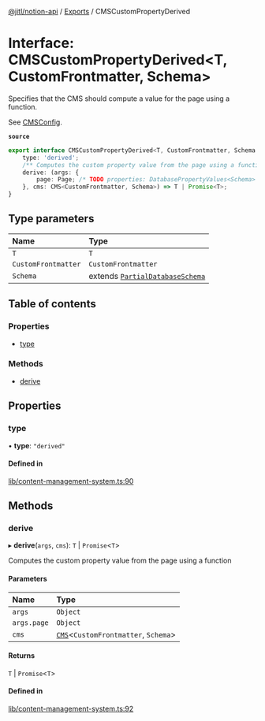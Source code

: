 [@jitl/notion-api](../README.md) / [Exports](../modules.md) / CMSCustomPropertyDerived

# Interface: CMSCustomPropertyDerived<T, CustomFrontmatter, Schema\>

Specifies that the CMS should compute a value for the page using a function.

See [CMSConfig](CMSConfig.md).

**`source`**

```typescript
export interface CMSCustomPropertyDerived<T, CustomFrontmatter, Schema extends PartialDatabaseSchema> {
    type: 'derived';
    /** Computes the custom property value from the page using a function */
    derive: (args: {
        page: Page; /* TODO properties: DatabasePropertyValues<Schema> */
    }, cms: CMS<CustomFrontmatter, Schema>) => T | Promise<T>;
}
```

## Type parameters

| Name | Type |
| :------ | :------ |
| `T` | `T` |
| `CustomFrontmatter` | `CustomFrontmatter` |
| `Schema` | extends [`PartialDatabaseSchema`](../modules.md#partialdatabaseschema) |

## Table of contents

### Properties

- [type](CMSCustomPropertyDerived.md#type)

### Methods

- [derive](CMSCustomPropertyDerived.md#derive)

## Properties

### type

• **type**: ``"derived"``

#### Defined in

[lib/content-management-system.ts:90](https://github.com/justjake/monorepo/blob/main/packages/notion-api/src/lib/content-management-system.ts#L90)

## Methods

### derive

▸ **derive**(`args`, `cms`): `T` \| `Promise`<`T`\>

Computes the custom property value from the page using a function

#### Parameters

| Name | Type |
| :------ | :------ |
| `args` | `Object` |
| `args.page` | `Object` |
| `cms` | [`CMS`](../classes/CMS.md)<`CustomFrontmatter`, `Schema`\> |

#### Returns

`T` \| `Promise`<`T`\>

#### Defined in

[lib/content-management-system.ts:92](https://github.com/justjake/monorepo/blob/main/packages/notion-api/src/lib/content-management-system.ts#L92)
